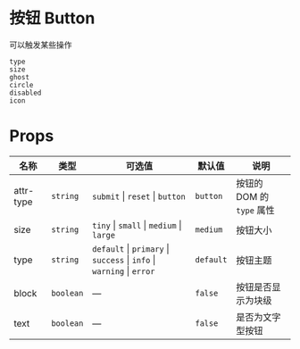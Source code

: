 # 按钮 Button

可以触发某些操作

```demo
type
size
ghost
circle
disabled
icon
```

# Props

| 名称 | 类型 | 可选值 | 默认值 | 说明 |
| --- | --- | --- | --- | --- |
| attr-type | `string` | `submit` \| `reset` \| `button` | `button`  | 按钮的 DOM 的 `type` 属性 |
| size | `string` | `tiny` \| `small` \| `medium` \| `large` | `medium` | 按钮大小 |
| type | `string` | `default` \| `primary` \| `success` \| `info` \| `warning` \| `error` | `default` | 按钮主题 |
| block | `boolean` | — | `false` | 按钮是否显示为块级 |
| text | `boolean` | — | `false` | 是否为文字型按钮 |

